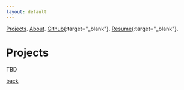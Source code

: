 ```yaml
---
layout: default
---
```


[Projects](./projects.html).
[About](./about-me.html).
[Github](https://github.com/adamgutons/){:target="_blank"}.
[Resume](./assets/resume/resume.pdf){:target="_blank"}.


# Projects

TBD

[back](./)
